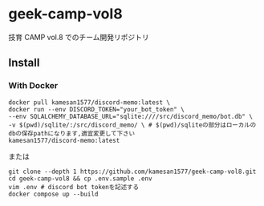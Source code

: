 # geek-camp-vol8
技育 CAMP vol.8 でのチーム開発リポジトリ

## Install
### With Docker
```shell
docker pull kamesan1577/discord-memo:latest \
docker run --env DISCORD_TOKEN="your_bot_token" \
--env SQLALCHEMY_DATABASE_URL="sqlite:////src/discord_memo/bot.db" \
-v $(pwd)/sqlite/:/src/discord_memo/ \ # $(pwd)/sqliteの部分はローカルのdbの保存pathになります,適宜変更して下さい
kamesan1577/discord-memo:latest 
```

または
```shell
git clone --depth 1 https://github.com/kamesan1577/geek-camp-vol8.git
cd geek-camp-vol8 && cp .env.sample .env
vim .env # discord bot tokenを記述する
docker compose up --build
```
